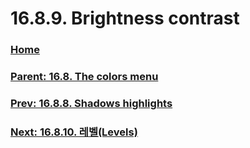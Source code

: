 # 16.8.9. Brightness contrast

### [Home](./00-home.md)
### [Parent: 16.8. The colors menu](./16-08-00-the-colors-menu.md)
### [Prev: 16.8.8. Shadows highlights](./16-08-08-shadows-highlights.md)
### [Next: 16.8.10. 레벨(Levels)](./16-08-10-levels.md)
